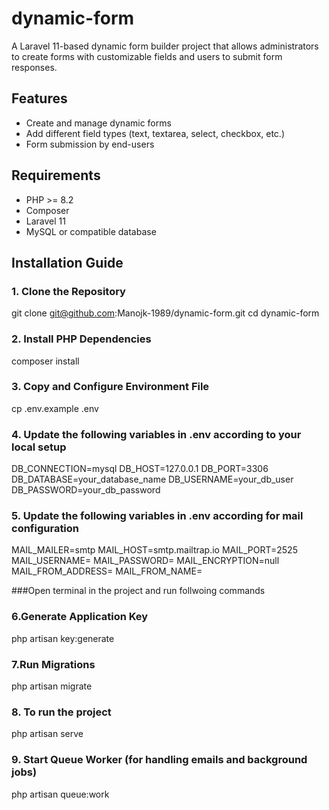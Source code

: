 # dynamic-form

A Laravel 11-based dynamic form builder project that allows administrators to create forms with customizable fields and users to submit form responses.

##  Features

- Create and manage dynamic forms
- Add different field types (text, textarea, select, checkbox, etc.)
- Form submission by end-users

##  Requirements

- PHP >= 8.2
- Composer
- Laravel 11
- MySQL or compatible database

##  Installation Guide

### 1. Clone the Repository


git clone git@github.com:Manojk-1989/dynamic-form.git
cd dynamic-form

### 2. Install PHP Dependencies


composer install

### 3. Copy and Configure Environment File


cp .env.example .env

### 4. Update the following variables in .env according to your local setup

DB_CONNECTION=mysql
DB_HOST=127.0.0.1
DB_PORT=3306
DB_DATABASE=your_database_name
DB_USERNAME=your_db_user
DB_PASSWORD=your_db_password

### 5. Update the following variables in .env according for mail configuration
MAIL_MAILER=smtp
MAIL_HOST=smtp.mailtrap.io
MAIL_PORT=2525
MAIL_USERNAME=
MAIL_PASSWORD=
MAIL_ENCRYPTION=null
MAIL_FROM_ADDRESS=
MAIL_FROM_NAME=

###Open terminal in the project and run follwoing commands

### 6.Generate Application Key

php artisan key:generate

### 7.Run Migrations

php artisan migrate

### 8. To run the project

php artisan serve

### 9. Start Queue Worker (for handling emails and background jobs)

php artisan queue:work

